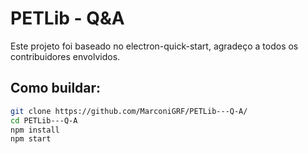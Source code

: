 # PETLib - Q&A

Este projeto foi baseado no electron-quick-start, agradeço a todos os contribuidores envolvidos.

## Como buildar:

```bash
git clone https://github.com/MarconiGRF/PETLib---Q-A/
cd PETLib---Q-A
npm install
npm start
```
